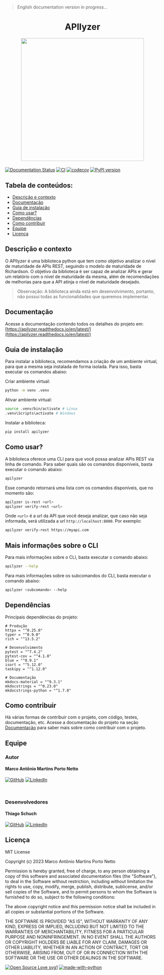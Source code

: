 > English documentation version in progress...

<h1 align="center"> APIlyzer </h1>

<img src="https://apilyzer.readthedocs.io/en/latest/assets/temp_logo.jpg" width="400" style="display: block; margin: 20px auto;">



[![Documentation Status](https://readthedocs.org/projects/apilyzer/badge/?version=latest)](https://apilyzer.readthedocs.io/en/latest/?badge=latest)
[![CI](https://github.com/tchez/apilyzer/actions/workflows/pipeline.yaml/badge.svg)](https://github.com/tchez/apilyzer/actions/workflows/pipeline.yaml)
[![codecov](https://codecov.io/gh/tchez/apilyzer/branch/main/graph/badge.svg?token=OVQQF4IQY2)](https://codecov.io/gh/tchez/apilyzer)
[![PyPI version](https://badge.fury.io/py/apilyzer.svg)](https://badge.fury.io/py/apilyzer)

## Tabela de conteúdos:

- [Descrição e contexto](#descrição-e-contexto)
- [Documentação](#documentação)
- [Guia de instalação](#guia-de-instalação)
- [Como usar?](#como-usar)
- [Dependências](#dependências)
- [Como contribuir](#como-contribuir)
- [Equipe](#equipe)
- [Licença](#licença)


## Descrição e contexto

O APIlyzer é uma biblioteca python que tem como objetivo analizar o nível de maturidade de APIs REST, seguindo o modelo de maturidade de Richardson. O objetivo da biblioteca é ser capaz de analizar APIs e gerar um relatório com o nível de maturidade da mesma, além de recomendações de melhorias para que a API atinja o nível de maturidade desejado.
> Observação: A biblioteca ainda está em desenvolvimento, portanto, não possui todas as funcionalidades que queremos implementar.


## Documentação

Acesse a documentação contendo todos os detalhes do projeto em: 
[https://apilyzer.readthedocs.io/en/latest/](https://apilyzer.readthedocs.io/en/latest/)

 
## Guia de instalação

Para instalar a biblioteca, recomendamos a criação de um ambiente virtual, para que a mesma seja instalada de forma isolada. Para isso, basta executar os comandos abaixo:

Criar ambiente virtual:
```bash
python -m venv .venv
```	

Ativar ambiente virtual:
```bash
source .venv/bin/activate # Linux
.venv\Scripts\activate # Windows
```


Instalar a biblioteca:

```bash
pip install apilyzer
```

## Como usar?

A biblioteca oferece uma CLI para que você possa analizar APIs REST via linha de comando. Para saber quais são os comandos disponíveis, basta executar o comando abaixo:

```bash
apilyzer
```

Esse comando retornará uma lista com os comandos disponíveis, que no momento são:

```bash
apilyzer is-rest <url>
apilyzer verify-rest <url>
```

Onde `<url>` é a url da API que você deseja analizar, que caso não seja informada, será utilizada a url `http://localhost:8000`. Por exemplo:

```bash
apilyzer verify-rest https://myapi.com
```

## Mais informações sobre o CLI

Para mais informações sobre o CLI, basta executar o comando abaixo:

```bash
apilyzer --help
```

Para mais informações sobre os subcomandos do CLI, basta executar o comando abaixo:

```bash
apilyzer <subcomando> --help
```


## Dependências

Principais dependências do projeto:

    # Produção
    httpx = "^0.25.0"
    typer = "^0.9.0"
    rich = "^13.5.2"

    # Desenvolvimento
    pytest = "^7.4.2"
    pytest-cov = "^4.1.0"
    blue = "^0.9.1"
    isort = "^5.12.0"
    taskipy = "^1.12.0"

    # Documentação
    mkdocs-material = "^9.3.1"
    mkdocstrings = "^0.23.0"
    mkdocstrings-python = "^1.7.0"


## Como contribuir

Há várias formas de contribuir com o projeto, com código, testes, documentação, etc.
Acesse a documentação do projeto na seção [Documentação](#documentação) para saber mais sobre como contribuir com o projeto.


## Equipe

### Autor

#### Marco Antônio Martins Porto Netto

[![GitHub](https://img.shields.io/badge/github-%23121011.svg?style=for-the-badge&logo=github&logoColor=white)](https://github.com/Tchez/)
[![LinkedIn](https://img.shields.io/badge/linkedin-%230077B5.svg?style=for-the-badge&logo=linkedin&logoColor=white)](https://www.linkedin.com/in/tchez/)

<br/>

### Desenvolvedores

#### Thiago Schuch

[![GitHub](https://img.shields.io/badge/github-%23121011.svg?style=for-the-badge&logo=github&logoColor=white)](https://github.com/Thigschuch/)
[![LinkedIn](https://img.shields.io/badge/linkedin-%230077B5.svg?style=for-the-badge&logo=linkedin&logoColor=white)](https://www.linkedin.com/in/thiago-schuch/)


## Licença

MIT License

Copyright (c) 2023 Marco Antônio Martins Porto Netto

Permission is hereby granted, free of charge, to any person obtaining a copy
of this software and associated documentation files (the "Software"), to deal
in the Software without restriction, including without limitation the rights
to use, copy, modify, merge, publish, distribute, sublicense, and/or sell
copies of the Software, and to permit persons to whom the Software is
furnished to do so, subject to the following conditions:

The above copyright notice and this permission notice shall be included in all
copies or substantial portions of the Software.

THE SOFTWARE IS PROVIDED "AS IS", WITHOUT WARRANTY OF ANY KIND, EXPRESS OR
IMPLIED, INCLUDING BUT NOT LIMITED TO THE WARRANTIES OF MERCHANTABILITY,
FITNESS FOR A PARTICULAR PURPOSE AND NONINFRINGEMENT. IN NO EVENT SHALL THE
AUTHORS OR COPYRIGHT HOLDERS BE LIABLE FOR ANY CLAIM, DAMAGES OR OTHER
LIABILITY, WHETHER IN AN ACTION OF CONTRACT, TORT OR OTHERWISE, ARISING FROM,
OUT OF OR IN CONNECTION WITH THE SOFTWARE OR THE USE OR OTHER DEALINGS IN THE
SOFTWARE.


[![Open Source Love svg1](https://badges.frapsoft.com/os/v1/open-source.svg?v=103)](https://github.com/ellerbrock/open-source-badges/)
[![made-with-python](https://img.shields.io/badge/Made%20with-Python-1f425f.svg)](https://www.python.org/)
